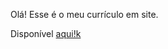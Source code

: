 Olá!
Esse é o meu currículo em site.

Disponível <a href="https://pziago.netlify.app/" target="_blank">aqui!k</a>
